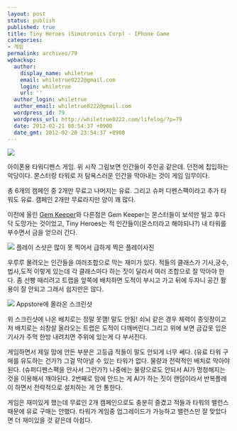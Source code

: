 ```yaml
---
layout: post
status: publish
published: true
title: Tiny Heroes (Simutronics Corp) - IPhone Game
categories:
- 게임
permalink: archives/79
wpbackup:
  author:
    display_name: whiletrue
    email: whiletrue0222@gmail.com
    login: whiletrue
    url: ''
  author_login: whiletrue
  author_email: whiletrue0222@gmail.com
  wordpress_id: 79
  wordpress_url: http://whiletrue0222.com/lifelog/?p=79
  date: 2012-02-21 08:54:37 +0900
  date_gmt: 2012-02-20 23:54:37 +0900
---
```


![](https://lh4.googleusercontent.com/-IYcv1pixy88/T0GNpId-2vI/AAAAAAAACk4/mYFDVuKwQRo/s480/IMG_1080.PNG)

아이폰용 타워디펜스 게임.
위 시작 그림보면 인간들이 주인공 같은데.
던전에 칩입하는 악당이다.
몬스터랑 타워로 저 탐욕스러운 인간을 막아내는 것이 게임 임무이다.

총 6개의 캠페인 중 2개만 무료고 나머지는 유료.
그리고 슈퍼 디펜스팩이라고 추가 타워도 유료.
캠페인 2개만 무료라지만 양이 꽤 많다.

이전에 올린 [Gem Keeper](http://whiletrue0222.com/lifelog/archives/76)와 다른점은 Gem Keeper는 몬스터들이 보석만 털고 후다닥 도망가는 것이었고, Tiny Heroes는 적 인간들이(몬스터라고 해야되나?) 내 타워를 부수면서 금을 얻으러 간다.

![](https://lh4.googleusercontent.com/-fiGNml4zLyc/T0GNs0iTI8I/AAAAAAAACk4/48JLQFb8Kbg/s480/IMG_1084.PNG)
플레이 스샷은 많이 못 찍어서 급하게 찍은 플레이사진

우루루 몰려오는 인간들을 여러조합으로 막는 재미가 있다.
적들의 클래스가 기사,궁수,법사,도적 이렇게 있는데 각 클래스마다 하는 짓이 달라서 여러 조합으로 잘 막아야 한다.
좀 선빵 때리려고 트랩을 앞쪽에 배치하면 도적이 부시고 가고 뒤에 두자니 공간 활용이 잘 안되고 그래서 쉽지만은 않다.

![](https://lh4.googleusercontent.com/-YApZvIWn0mo/T0LaBDuxssI/AAAAAAAAClQ/wqc7jWz4BWw/s480/mzl.tmjljldr.320x480-75.jpg)
Appstore에 올라온 스크린샷

위 스크린샷에 나온 배치로는 정말 못깸! 말도 안됨!
쇠뇌 같은 경우 체력이 종잇장이고 저 배치로는 쇠창살 올라오는 트랩은 도적이 다깨버린다.그리고 위에 보면 금갑옷 입은 기사가 주먹 한방
내려치면 주위에 있는게 다 부서진다.

게임하면서 제일 맘에 안든 부분은 고등급 적들이 말도 안되게 너무 쎄다. (유료 타워 구매를 유도하는 건가?)
그걸 막아낼 수 있는 타워가 없다. 물량과 전략적인 배치로 막아야된다. (슈퍼디펜스팩을 안사서 그런가?)
나중에는 물량으로도 안되서 AI가 멍청해지는 것을 이용해서 깨야된다.
2번째로 맘에 안드는 게 AI가 하는 짓이 랜덤이라서  반복플레이 하면서 전략적으로 설치하는 게 안 통한다.

게임은 재미있게 했는데 무료인 2개 캠페인으로도 충분히 즐겼고 적들과 타워의 밸런스 때문에 유료 구매는 안했다.
타워가 게임중 업그레이드가 가능하고 밸런스만 잘 맞았다면 더 재미있을 것 같은데 아쉽다.
